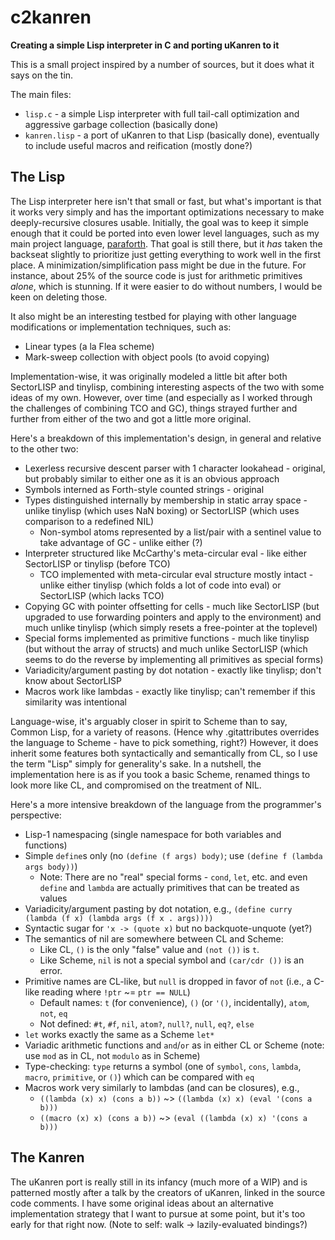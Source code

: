 # c2kanren
**Creating a simple Lisp interpreter in C and porting uKanren to it**

This is a small project inspired by a number of sources, but it does what it says on the tin.

The main files:
* `lisp.c` - a simple Lisp interpreter with full tail-call optimization and aggressive garbage collection (basically done)
* `kanren.lisp` - a port of uKanren to that Lisp (basically done), eventually to include useful macros and reification (mostly done?)

## The Lisp

The Lisp interpreter here isn't that small or fast, but what's important is that it works very simply and has the important optimizations necessary to make deeply-recursive closures usable.
Initially, the goal was to keep it simple enough that it could be ported into even lower level languages, such as my main project language, [paraforth](https://github.com/mkicjn/paraforth).
That goal is still there, but it _has_ taken the backseat slightly to prioritize just getting everything to work well in the first place.
A minimization/simplification pass might be due in the future.
For instance, about 25% of the source code is just for arithmetic primitives _alone_, which is stunning.
If it were easier to do without numbers, I would be keen on deleting those.

It also might be an interesting testbed for playing with other language modifications or implementation techniques, such as:
* Linear types (a la Flea scheme)
* Mark-sweep collection with object pools (to avoid copying)

Implementation-wise, it was originally modeled a little bit after both SectorLISP and tinylisp, combining interesting aspects of the two with some ideas of my own.
However, over time (and especially as I worked through the challenges of combining TCO and GC), things strayed further and further from either of the two and got a little more original.

Here's a breakdown of this implementation's design, in general and relative to the other two:
* Lexerless recursive descent parser with 1 character lookahead - original, but probably similar to either one as it is an obvious approach
* Symbols interned as Forth-style counted strings - original
* Types distinguished internally by membership in static array space - unlike tinylisp (which uses NaN boxing) or SectorLISP (which uses comparison to a redefined NIL)
  * Non-symbol atoms represented by a list/pair with a sentinel value to take advantage of GC - unlike either (?)
* Interpreter structured like McCarthy's meta-circular eval - like either SectorLISP or tinylisp (before TCO)
  * TCO implemented with meta-circular eval structure mostly intact - unlike either tinylisp (which folds a lot of code into eval) or SectorLISP (which lacks TCO)
* Copying GC with pointer offsetting for cells - much like SectorLISP (but upgraded to use forwarding pointers and apply to the environment) and much unlike tinylisp (which simply resets a free-pointer at the toplevel)
* Special forms implemented as primitive functions - much like tinylisp (but without the array of structs) and much unlike SectorLISP (which seems to do the reverse by implementing all primitives as special forms)
* Variadicity/argument pasting by dot notation - exactly like tinylisp; don't know about SectorLISP
* Macros work like lambdas - exactly like tinylisp; can't remember if this similarity was intentional

Language-wise, it's arguably closer in spirit to Scheme than to say, Common Lisp, for a variety of reasons.
(Hence why .gitattributes overrides the language to Scheme - have to pick something, right?)
However, it does inherit some features both syntactically and semantically from CL, so I use the term "Lisp" simply for generality's sake.
In a nutshell, the implementation here is as if you took a basic Scheme, renamed things to look more like CL, and compromised on the treatment of NIL.

Here's a more intensive breakdown of the language from the programmer's perspective:
* Lisp-1 namespacing (single namespace for both variables and functions)
* Simple `define`s only (no `(define (f args) body)`; use `(define f (lambda args body))`)
  * Note: There are no "real" special forms - `cond`, `let`, etc. and even `define` and `lambda` are actually primitives that can be treated as values
* Variadicity/argument pasting by dot notation, e.g., `(define curry (lambda (f x) (lambda args (f x . args))))`
* Syntactic sugar for `'x -> (quote x)` but no backquote-unquote (yet?)
* The semantics of nil are somewhere between CL and Scheme:
  * Like CL, `()` is the only "false" value and `(not ())` is `t`.
  * Like Scheme, `nil` is not a special symbol and `(car/cdr ())` is an error.
* Primitive names are CL-like, but `null` is dropped in favor of `not` (i.e., a C-like reading where `!ptr` ~= `ptr == NULL`)
  * Default names: `t` (for convenience), `()` (or `'()`, incidentally), `atom`, `not`, `eq`
  * Not defined: `#t`, `#f`, `nil`, `atom?`, `null?`, `null`, `eq?`, `else`
* `let` works exactly the same as a Scheme `let*`
* Variadic arithmetic functions and `and`/`or` as in either CL or Scheme (note: use `mod` as in CL, not `modulo` as in Scheme)
* Type-checking: `type` returns a symbol (one of `symbol`, `cons`, `lambda`, `macro`, `primitive`, or `()`) which can be compared with `eq`
* Macros work very similarly to lambdas (and can be closures), e.g.,
  * `((lambda (x) x) (cons a b))` ~> `((lambda (x) x) (eval '(cons a b)))`
  * `((macro (x) x) (cons a b))` ~> `(eval ((lambda (x) x) '(cons a b)))`

## The Kanren

The uKanren port is really still in its infancy (much more of a WIP) and is patterned mostly after a talk by the creators of uKanren, linked in the source code comments.
I have some original ideas about an alternative implementation strategy that I want to pursue at some point, but it's too early for that right now. (Note to self: walk -> lazily-evaluated bindings?)
